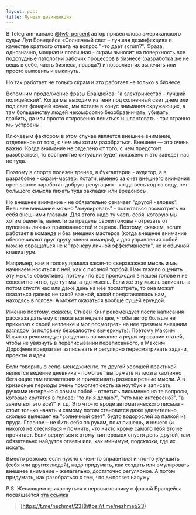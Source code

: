 ```yaml
---
layout: post
title: Лучшая дезинфекция
---
```


В Telegram-канале [@tw0_percent](https://t.me/tw0_percent) автор привел слова американского судьи Луи Брандейса «Солнечный свет – лучшая дезинфекция» в качестве краткого ответа на вопрос "что дает scrum?". Фраза, однозначно, мощная и поэтичная - скрам выносит на поверхность все подспудные патологии рабочих процессов в бизнесе (разработка же не вещь в себе, часть бизнеса, правда?) и позволяет их вылечить или просто выловить и выкинуть.

Но так работает не только скрам и это работает не только в бизнесе.

Вспомним продолжение фразы Брандейса: "а электричество - лучший полицейский". Когда мы выходим из тени под солнечный свет днем или под свет фонарей ночью, мы встаем в конус внимания окружающих, а там большинству людей некомфортно безобразничать, убивать, грабить, да или просто откровенно лениться и шланговать - так странно мы устроены.

Ключевым фактором в этом случае является внешнее внимание, отделенное от того, с чем мы хотим разобраться. Внешнее — это очень важно. Когда внимание не отделено от того, с чем предстоит разобраться, то восприятие ситуации будет искажено и это заведет нас не туда.

Поэтому в спорте полезен тренер, в бухгалтерии - аудитор, а в разработке - скрам-мастер. Кстати, именно за счет внешнего внимания open source заработал добрую репутацию - когда весь код на виду, нет большого смысла пихать туда закладки или вредоносы.

Но внешнее внимание - не обязательно означает "другой человек". Внешнее внимание можно "эмулировать" - попытаться посмотреть на себя внешними глазами. Для этого надо ту часть себя, которую мы хотим оценить, вынести за пределы своей головы - отрезать от пуповины личных привязанностей и оценок. Поэтому, скажем, scrum работает в команде и без внешних мастеров (когда внешнее внимание обеспечивают друг другу члены команды), а для управления собой можно обращаться не к "тренеру личной эффективности", но к обычной клавиатуре.

Например, нам в голову пришла какая-то сверхважная мысль и мы начинаем носиться с ней, как с писаной торбой. Нам тяжело оценить эту мысль объективно, потому что все происходит в нашей голове и не совсем понятно, где тут мы, а где мысль. Если же эту мысль записать, а потом спустя час или даже день на нее посмотреть, то она может оказаться далеко не такой важной, какой представлялась нам, находясь в голове. А может оказаться вообще сущей ерундой.

Именно поэтому, скажем, Стивен Кинг рекомендует после написания рассказа дать ему отлежаться недели две, чтобы автор больше не прикипал к своей нетленке и мог посмотреть на нее трезвым внешним взглядом (и половину безжалостно вычеркнуть). Поэтому Максим Ильяхов рекомендует разделять написание и редактирование статей, чтобы не увязнуть в переписывании переписанного, а Максим Дорофеев предлагает записывать и регулярно пересматривать задачи, проекты и идеи.

Если говорить о селф-менеджменте, то другой хорошей практикой является ведение дневника - помогает выгружать из мозга хаотично бегающие там впечатления и причесывать разношерстные мысли. А в кризисные периоды очень помогает сесть за ноутбук и записать ручками интервью с самим собой - ответить письменно на те вопросы, которые крутятся в голове: "то ли я делаю?", "что мне интересно?", "а зачем вот это все?" и т.д. Это что-то вроде автоматического письма - стоит только начать и самому потом становится даже удивительно, сколько вылезает на "солнечный свет", будто водорослей за палкой из пруда. Главное – не бить себя по рукам, пока пишешь, и ничего (и никого) не стесняться – помнить, что никто кроме самого тебя это не прочитает. Если вернуться к этому «интервью» спустя день-другой, там обязательно найдутся ответы или, как минимум, подсказки, где их искать.

Вместо резюме: если нужно с чем-то справиться и что-то улучшить (себя или других людей), надо придумать, как создать или эмулировать внешнее внимание - желательно, достаточно регулярное. А потом придумать, как разобраться с тем, что выползет наружу.

P.S. Желающим прикоснуться к первоисточнику с фразой Брандейса посвящается [эта ссылка](http://louisville.edu/law/library/special-collections/the-louis-d.-brandeis-collection/other-peoples-money-chapter-v)

> [https://t.me/nezhmet/23](https://t.me/nezhmet/23)
